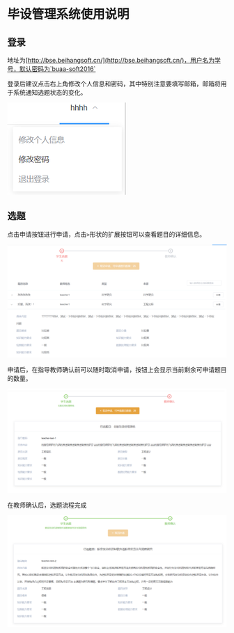 # 毕设管理系统使用说明

## 登录

地址为[http://bse.beihangsoft.cn/](http://bse.beihangsoft.cn/)，用户名为学号，默认密码为`buaa-soft2016`

登录后建议点击右上角修改个人信息和密码，其中特别注意要填写邮箱，邮箱将用于系统通知选题状态的变化。

![config](/img/config.png)

## 选题

点击申请按钮进行申请，点击`>`形状的扩展按钮可以查看题目的详细信息。

![detail](/img/detail.png)

申请后，在指导教师确认前可以随时取消申请，按钮上会显示当前剩余可申请题目的数量。

![apply](/img/apply.png)

在教师确认后，选题流程完成

![complete](/img/complete.png)
